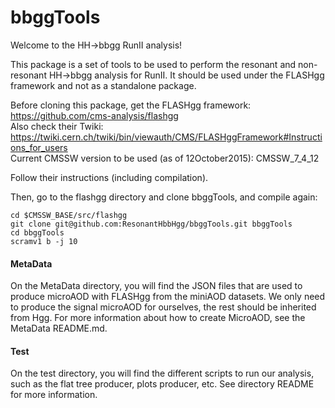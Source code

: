 bbggTools
=========

Welcome to the HH->bbgg RunII analysis!

This package is a set of tools to be used to perform the resonant and non-resonant HH->bbgg analysis for RunII.
It should be used under the FLASHgg framework and not as a standalone package.

Before cloning this package, get the FLASHgg framework: https://github.com/cms-analysis/flashgg  
Also check their Twiki: https://twiki.cern.ch/twiki/bin/viewauth/CMS/FLASHggFramework#Instructions_for_users  
Current CMSSW version to be used (as of 12October2015): CMSSW_7_4_12

Follow their instructions (including compilation).

Then, go to the flashgg directory and clone bbggTools, and compile again:
```
cd $CMSSW_BASE/src/flashgg
git clone git@github.com:ResonantHbbHgg/bbggTools.git bbggTools
cd bbggTools
scramv1 b -j 10
```

#### MetaData
On the MetaData directory, you will find the JSON files that are used to produce microAOD with FLASHgg from the miniAOD datasets. We only need to produce the signal microAOD for ourselves, the rest should be inherited from Hgg. For more information about how to create MicroAOD, see the MetaData README.md.

#### Test
On the test directory, you will find the different scripts to run our analysis, such as the flat tree producer, plots producer, etc. See directory README for more information.
